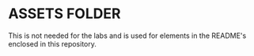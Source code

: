 # ASSETS FOLDER 

This is not needed for the labs and is used for elements in the README's enclosed in this repository.